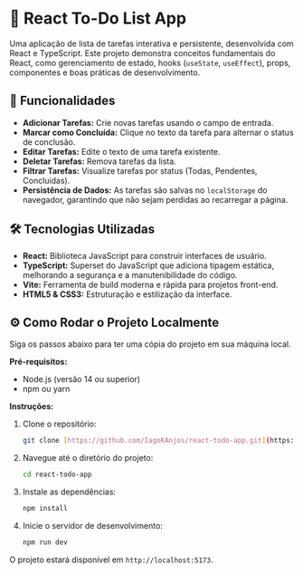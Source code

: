 # 📝 React To-Do List App

Uma aplicação de lista de tarefas interativa e persistente, desenvolvida com React e TypeScript. Este projeto demonstra conceitos fundamentais do React, como gerenciamento de estado, hooks (`useState`, `useEffect`), props, componentes e boas práticas de desenvolvimento.

## 🚀 Funcionalidades

- **Adicionar Tarefas:** Crie novas tarefas usando o campo de entrada.
- **Marcar como Concluída:** Clique no texto da tarefa para alternar o status de conclusão.
- **Editar Tarefas:** Edite o texto de uma tarefa existente.
- **Deletar Tarefas:** Remova tarefas da lista.
- **Filtrar Tarefas:** Visualize tarefas por status (Todas, Pendentes, Concluídas).
- **Persistência de Dados:** As tarefas são salvas no `localStorage` do navegador, garantindo que não sejam perdidas ao recarregar a página.

## 🛠️ Tecnologias Utilizadas

- **React:** Biblioteca JavaScript para construir interfaces de usuário.
- **TypeScript:** Superset do JavaScript que adiciona tipagem estática, melhorando a segurança e a manutenibilidade do código.
- **Vite:** Ferramenta de build moderna e rápida para projetos front-end.
- **HTML5 & CSS3:** Estruturação e estilização da interface.

## ⚙️ Como Rodar o Projeto Localmente

Siga os passos abaixo para ter uma cópia do projeto em sua máquina local.

**Pré-requisitos:**

- Node.js (versão 14 ou superior)
- npm ou yarn

**Instruções:**

1.  Clone o repositório:
    ```bash
    git clone [https://github.com/IagoKAnjos/react-todo-app.git](https://github.com/IagoKAnjos/react-todo-app.git)
    ```
2.  Navegue até o diretório do projeto:
    ```bash
    cd react-todo-app
    ```
3.  Instale as dependências:
    ```bash
    npm install
    ```
4.  Inicie o servidor de desenvolvimento:
    ```bash
    npm run dev
    ```

O projeto estará disponível em `http://localhost:5173`.

